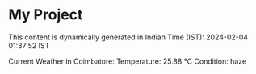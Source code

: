 # My Project

This content is dynamically generated in Indian Time (IST): 2024-02-04 01:37:52 IST


Current Weather in Coimbatore:
Temperature: 25.88 °C
Condition: haze
